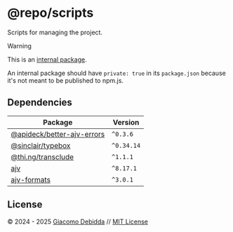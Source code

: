 # @repo/scripts

Scripts for managing the project.

> [!WARNING]
> This is an [internal package](https://turbo.build/repo/docs/core-concepts/internal-packages).
>
> An internal package should have `private: true` in its `package.json` because it's not meant to be published to npm.js.

## Dependencies

| Package | Version |
|---|---|
| [@apideck/better-ajv-errors](https://www.npmjs.com/package/@apideck/better-ajv-errors) | `^0.3.6` |
| [@sinclair/typebox](https://www.npmjs.com/package/@sinclair/typebox) | `^0.34.14` |
| [@thi.ng/transclude](https://www.npmjs.com/package/@thi.ng/transclude) | `^1.1.1` |
| [ajv](https://www.npmjs.com/package/ajv) | `^8.17.1` |
| [ajv-formats](https://www.npmjs.com/package/ajv-formats) | `^3.0.1` |

## License

&copy; 2024 - 2025 [Giacomo Debidda](https://www.giacomodebidda.com/) // [MIT License](https://spdx.org/licenses/MIT.html)
